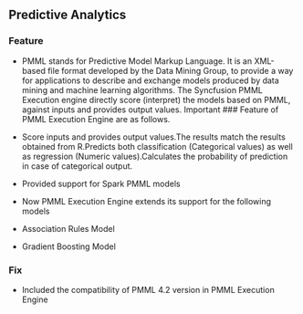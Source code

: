 ## Predictive Analytics

### Feature

* PMML stands for Predictive Model Markup Language. It is an XML-based file format developed by the Data Mining Group, to provide a way for applications to describe and exchange models produced by data mining and machine learning algorithms. The Syncfusion PMML Execution engine directly score (interpret) the models based on PMML, against inputs and provides output values. Important ### Feature of PMML Execution Engine are as follows.
      
* Score inputs and provides output values.The results match the results obtained from R.Predicts both classification (Categorical values) as well as regression (Numeric values).Calculates the probability of prediction in case of categorical output.

* Provided support for Spark PMML models

* Now PMML Execution Engine extends its support for the following models

* Association Rules Model

* Gradient Boosting Model

### Fix

* Included the compatibility of PMML 4.2 version in PMML Execution Engine
